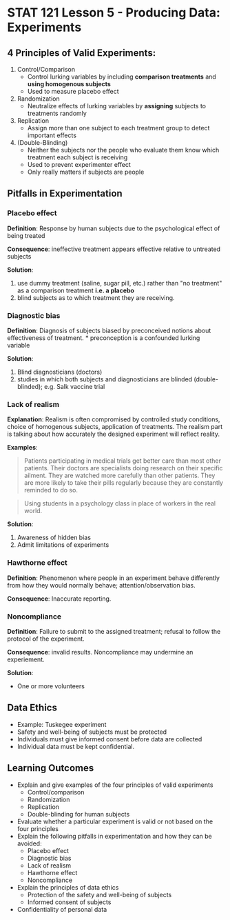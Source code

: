 # STAT 121 Lesson 5 - Producing Data: Experiments
## 4 Principles of Valid Experiments:
1. Control/Comparison
	* Control lurking variables by including **comparison treatments** and **using homogenous subjects**
	* Used to measure placebo effect
2. Randomization
	* Neutralize effects of lurking variables by **assigning** subjects to treatments randomly
3. Replication
	* Assign more than one subject to each treatment group to detect important effects
4. (Double-Blinding)
	* Neither the subjects nor the people who evaluate them know which treatment each subject is receiving
	* Used to prevent experimenter effect
	* Only really matters if subjects are people

## Pitfalls in Experimentation
### Placebo effect
**Definition**: Response by human subjects due to the psychological effect of being treated

**Consequence**: ineffective treatment appears effective relative to untreated subjects

**Solution**:
1. use dummy treatment (saline, sugar pill, etc.) rather than "no treatment" as a comparison treatment **i.e. a placebo**
2. blind subjects as to which treatment they are receiving.

### Diagnostic bias
**Definition**: Diagnosis of subjects biased by preconceived notions about effectiveness of treatment.
	* preconception is a confounded lurking variable

**Solution**:
1. Blind diagnosticians (doctors)
2. studies in which both subjects and diagnosticians are blinded (double-blinded); e.g. Salk vaccine trial

### Lack of realism
**Explanation**: Realism is often compromised by controlled study conditions, choice of homogenous subjects, application of treatments. The realism part is talking about how accurately the designed experiment will reflect reality.

**Examples**:
> Patients participating in medical trials get better care than most other patients. Their doctors are specialists doing research on their specific ailment. They are watched more carefully than other patients. They are more likely to take their pills regularly because they are constantly reminded to do so.

>Using students in a psychology class in place of workers in the real world.

**Solution**:
1. Awareness of hidden bias
2. Admit limitations of experiments

### Hawthorne effect
**Definition**: Phenomenon where people in an experiment behave differently from how they would normally behave; attention/observation bias.

**Consequence**: Inaccurate reporting.

### Noncompliance
**Definition**: Failure to submit to the assigned treatment; refusal to follow the protocol of the experiment.

**Consequence**: invalid results. Noncompliance may undermine an experiement.

**Solution**:
* One or more volunteers

## Data Ethics
* Example: Tuskegee experiment
* Safety and well-being of subjects must be protected
* Individuals must give informed consent before data are collected
* Individual data must be kept confidential.

## Learning Outcomes
* Explain and give examples of the four principles of valid experiments
    * Control/comparison
    * Randomization
    * Replication
    * Double-blinding for human subjects
* Evaluate whether a particular experiment is valid or  not based on the four principles
* Explain the following pitfalls in experimentation and how they can be avoided:
    * Placebo effect
    * Diagnostic bias
    * Lack of realism
    * Hawthorne effect
    * Noncompliance
* Explain the principles of data ethics
    * Protection of the safety and well-being of subjects
    * Informed consent of subjects
* Confidentiality of personal data
